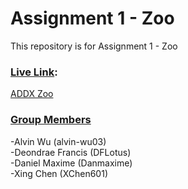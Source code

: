 # Assignment 1 - Zoo

This repository is for Assignment 1 - Zoo

### <ins>Live Link</ins>:
[ADDX Zoo](https://alvin-wu03.github.io/webdev-assignment1/)

### <ins>Group Members</ins>
-Alvin Wu (alvin-wu03)  
-Deondrae Francis (DFLotus)  
-Daniel Maxime (Danmaxime)  
-Xing Chen (XChen601)  
